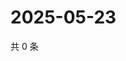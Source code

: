 # 2025-05-23

共 0 条

<!-- BEGIN ZHIHUQUESTIONS -->
<!-- 最后更新时间 Fri May 23 2025 08:55:12 GMT+0800 (China Standard Time) -->

<!-- END ZHIHUQUESTIONS -->
